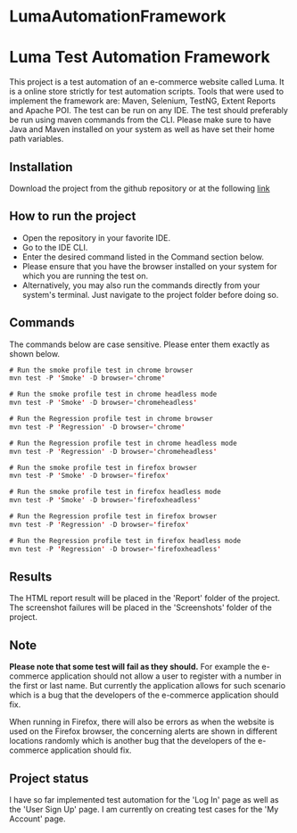 # LumaAutomationFramework
# Luma Test Automation Framework

This project is a test automation of an e-commerce website called Luma. It is a online store strictly for test automation scripts. Tools that were used to implement the framework are: Maven, Selenium, TestNG, Extent Reports and Apache POI. The test can be run on any IDE. The test should preferably be run using maven commands from the CLI. Please make sure to have Java and Maven installed on your system as well as have set their home path variables.

## Installation

Download the project from the github repository or at the following [link](https://github.com/yavaar19/LumaAutomationFramework/archive/refs/heads/main.zip)


## How to run the project

- Open the repository in your favorite IDE.
- Go to the IDE CLI.
- Enter the desired command listed in the Command section below.
- Please ensure that you have the browser installed on your system for which you are running the test on.
- Alternatively, you may also run the commands directly from your system's terminal. Just navigate to the project folder before doing so.

## Commands

The commands below are case sensitive. Please enter them exactly as shown below.

```java
# Run the smoke profile test in chrome browser
mvn test -P 'Smoke' -D browser='chrome'

# Run the smoke profile test in chrome headless mode
mvn test -P 'Smoke' -D browser='chromeheadless'

# Run the Regression profile test in chrome browser
mvn test -P 'Regression' -D browser='chrome'

# Run the Regression profile test in chrome headless mode
mvn test -P 'Regression' -D browser='chromeheadless'

# Run the smoke profile test in firefox browser
mvn test -P 'Smoke' -D browser='firefox'

# Run the smoke profile test in firefox headless mode
mvn test -P 'Smoke' -D browser='firefoxheadless'

# Run the Regression profile test in firefox browser
mvn test -P 'Regression' -D browser='firefox'

# Run the Regression profile test in firefox headless mode
mvn test -P 'Regression' -D browser='firefoxheadless'

```

## Results

The HTML report result will be placed in the 'Report' folder of the project. The screenshot failures will be placed in the 'Screenshots' folder of the project.
## Note
**Please  note that some test will fail as they should.** For example the e-commerce application should not allow  a user to register with a number in the first or last name. But currently the application allows for such scenario which is a bug that the developers of the e-commerce application should fix.

When running in Firefox, there will also be errors as when the website is used on the Firefox browser, the concerning alerts are shown in different locations randomly which is another bug that the developers of the e-commerce application should fix.

## Project status
I have so far implemented test automation for the 'Log In' page as well as the 'User Sign Up' page. I am currently on creating test cases for the 'My Account' page.
